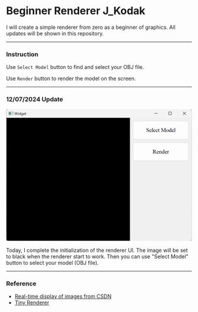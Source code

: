 # Beginner Renderer J_Kodak

I will create a simple renderer from zero as a beginner of graphics. All updates will be shown in this repository.

------
### Instruction

Use `Select Model` button to find and select your OBJ file.

Use `Render` button to render the model on the screen.

---

### 12/07/2024 Update

<img src="images/240712version.png" alt="240712version" style="zoom:50%;" />

Today, I complete the initialization of the renderer UI. The image will be set to black when the renderer start to work. Then you can use "Select Model" button to select your model (OBJ file).

---

### Reference

- [Real-time display of images from CSDN](https://blog.csdn.net/wangduanqiugao/article/details/83040182)
- [Tiny Renderer](https://github.com/ssloy/tinyrenderer/wiki/Lesson-0:-getting-started)
